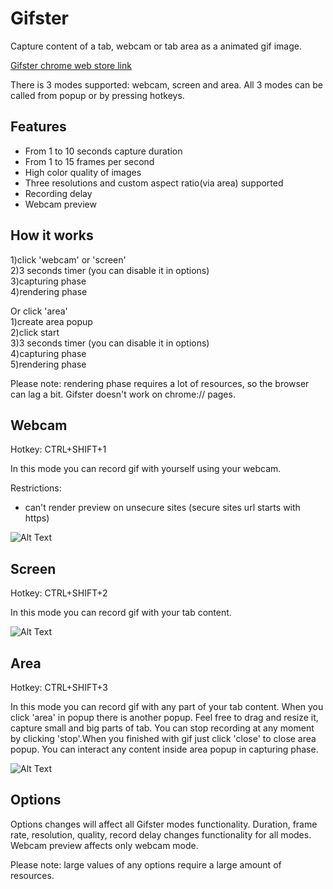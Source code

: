 # Gifster
Capture content of a tab, webcam or tab area as a animated gif image.

<a href="https://chrome.google.com/webstore/detail/fafbmelagholigmfhdjpkfpgfmeijinn">Gifster chrome web store link</a>

There is 3 modes supported: webcam, screen and area.
All 3 modes can be called from popup or by pressing hotkeys.

## Features

- From 1 to 10 seconds capture duration
- From 1 to 15 frames per second
- High color quality of images
- Three resolutions and custom aspect ratio(via area) supported
- Recording delay
- Webcam preview

## How it works
1)click 'webcam' or 'screen'<br>
2)3 seconds timer (you can disable it in options)<br>
3)capturing phase<br>
4)rendering phase<br>

Or click 'area'<br>
1)create area popup<br>
2)click start<br>
3)3 seconds timer (you can disable it in options)<br>
4)capturing phase<br>
5)rendering phase<br>

Please note: rendering phase requires a lot of resources, so  the browser can lag a bit.
Gifster doesn't work on chrome:// pages.

## Webcam
Hotkey: CTRL+SHIFT+1

In this mode you can record gif with yourself using your webcam.<br>

Restrictions:
- can't render preview on unsecure sites (secure sites url starts with https)

![Alt Text](https://media.giphy.com/media/l2QE7UalvlPIEgJ2g/giphy.gif)

## Screen
Hotkey: CTRL+SHIFT+2

In this mode you can record gif with your tab content.

![Alt Text](https://media.giphy.com/media/26u4eKuNzD7jBFwaI/giphy.gif)

## Area
Hotkey: CTRL+SHIFT+3

In this mode you can record gif with any part of your tab content.
When you click 'area' in popup there is another popup. Feel free to drag and resize it, capture small and big parts of tab.
You can stop recording at any moment by clicking 'stop'.When you finished with gif just click 'close' to close area popup.
You can interact any content inside area popup in capturing phase.

![Alt Text](https://media.giphy.com/media/3ohs7LUDBVEftShAXK/giphy.gif)

## Options
Options changes will affect all Gifster modes functionality.
Duration, frame rate, resolution, quality, record delay changes functionality for all modes.
Webcam preview affects only webcam mode.

Please note: large values ​​of any options require a large amount of resources.









